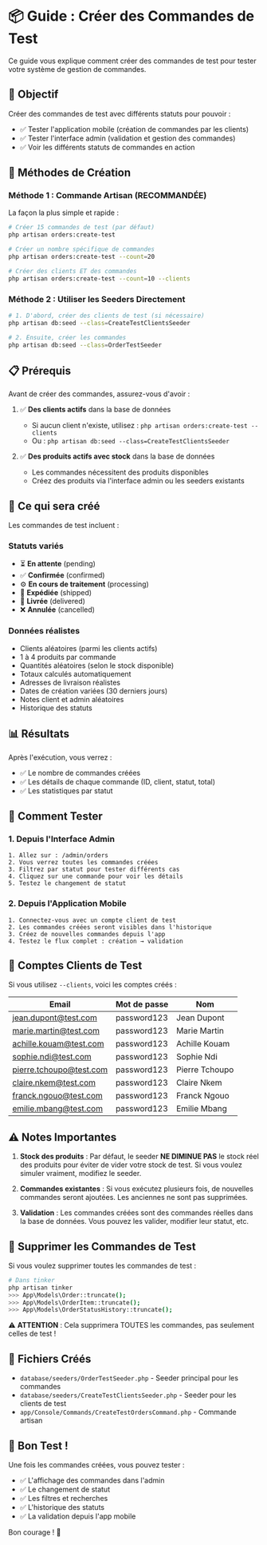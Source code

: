 # 📦 Guide : Créer des Commandes de Test

Ce guide vous explique comment créer des commandes de test pour tester votre système de gestion de commandes.

## 🎯 Objectif

Créer des commandes de test avec différents statuts pour pouvoir :
- ✅ Tester l'application mobile (création de commandes par les clients)
- ✅ Tester l'interface admin (validation et gestion des commandes)
- ✅ Voir les différents statuts de commandes en action

## 🚀 Méthodes de Création

### Méthode 1 : Commande Artisan (RECOMMANDÉE)

La façon la plus simple et rapide :

```bash
# Créer 15 commandes de test (par défaut)
php artisan orders:create-test

# Créer un nombre spécifique de commandes
php artisan orders:create-test --count=20

# Créer des clients ET des commandes
php artisan orders:create-test --count=10 --clients
```

### Méthode 2 : Utiliser les Seeders Directement

```bash
# 1. D'abord, créer des clients de test (si nécessaire)
php artisan db:seed --class=CreateTestClientsSeeder

# 2. Ensuite, créer les commandes
php artisan db:seed --class=OrderTestSeeder
```

## 📋 Prérequis

Avant de créer des commandes, assurez-vous d'avoir :

1. ✅ **Des clients actifs** dans la base de données
   - Si aucun client n'existe, utilisez : `php artisan orders:create-test --clients`
   - Ou : `php artisan db:seed --class=CreateTestClientsSeeder`

2. ✅ **Des produits actifs avec stock** dans la base de données
   - Les commandes nécessitent des produits disponibles
   - Créez des produits via l'interface admin ou les seeders existants

## 🎲 Ce qui sera créé

Les commandes de test incluent :

### Statuts variés
- ⏳ **En attente** (pending)
- ✅ **Confirmée** (confirmed)
- ⚙️ **En cours de traitement** (processing)
- 🚚 **Expédiée** (shipped)
- 🎉 **Livrée** (delivered)
- ❌ **Annulée** (cancelled)

### Données réalistes
- Clients aléatoires (parmi les clients actifs)
- 1 à 4 produits par commande
- Quantités aléatoires (selon le stock disponible)
- Totaux calculés automatiquement
- Adresses de livraison réalistes
- Dates de création variées (30 derniers jours)
- Notes client et admin aléatoires
- Historique des statuts

## 📊 Résultats

Après l'exécution, vous verrez :
- ✅ Le nombre de commandes créées
- ✅ Les détails de chaque commande (ID, client, statut, total)
- ✅ Les statistiques par statut

## 🧪 Comment Tester

### 1. Depuis l'Interface Admin

```
1. Allez sur : /admin/orders
2. Vous verrez toutes les commandes créées
3. Filtrez par statut pour tester différents cas
4. Cliquez sur une commande pour voir les détails
5. Testez le changement de statut
```

### 2. Depuis l'Application Mobile

```
1. Connectez-vous avec un compte client de test
2. Les commandes créées seront visibles dans l'historique
3. Créez de nouvelles commandes depuis l'app
4. Testez le flux complet : création → validation
```

## 📧 Comptes Clients de Test

Si vous utilisez `--clients`, voici les comptes créés :

| Email | Mot de passe | Nom |
|-------|-------------|-----|
| jean.dupont@test.com | password123 | Jean Dupont |
| marie.martin@test.com | password123 | Marie Martin |
| achille.kouam@test.com | password123 | Achille Kouam |
| sophie.ndi@test.com | password123 | Sophie Ndi |
| pierre.tchoupo@test.com | password123 | Pierre Tchoupo |
| claire.nkem@test.com | password123 | Claire Nkem |
| franck.ngouo@test.com | password123 | Franck Ngouo |
| emilie.mbang@test.com | password123 | Emilie Mbang |

## ⚠️ Notes Importantes

1. **Stock des produits** : Par défaut, le seeder **NE DIMINUE PAS** le stock réel des produits pour éviter de vider votre stock de test. Si vous voulez simuler vraiment, modifiez le seeder.

2. **Commandes existantes** : Si vous exécutez plusieurs fois, de nouvelles commandes seront ajoutées. Les anciennes ne sont pas supprimées.

3. **Validation** : Les commandes créées sont des commandes réelles dans la base de données. Vous pouvez les valider, modifier leur statut, etc.

## 🔄 Supprimer les Commandes de Test

Si vous voulez supprimer toutes les commandes de test :

```bash
# Dans tinker
php artisan tinker
>>> App\Models\Order::truncate();
>>> App\Models\OrderItem::truncate();
>>> App\Models\OrderStatusHistory::truncate();
```

⚠️ **ATTENTION** : Cela supprimera TOUTES les commandes, pas seulement celles de test !

## 📝 Fichiers Créés

- `database/seeders/OrderTestSeeder.php` - Seeder principal pour les commandes
- `database/seeders/CreateTestClientsSeeder.php` - Seeder pour les clients de test
- `app/Console/Commands/CreateTestOrdersCommand.php` - Commande artisan

## 🎉 Bon Test !

Une fois les commandes créées, vous pouvez tester :
- ✅ L'affichage des commandes dans l'admin
- ✅ Le changement de statut
- ✅ Les filtres et recherches
- ✅ L'historique des statuts
- ✅ La validation depuis l'app mobile

Bon courage ! 🚀

